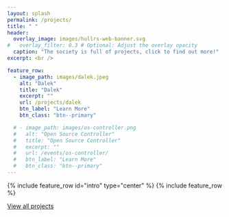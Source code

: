```yaml
---
layout: splash
permalink: /projects/
title: " "
header:
  overlay_image: images/hullrs-web-banner.svg
#   overlay_filter: 0.3 # Optional: Adjust the overlay opacity
  caption: "The society is full of projects, click to find out more!"
excerpt: <br />

feature_row:
  - image_path: images/dalek.jpeg
    alt: "Dalek"
    title: "Dalek"
    excerpt: ""
    url: /projects/dalek
    btn_label: "Learn More"
    btn_class: "btn--primary"

  # - image_path: images/os-controller.png
  #   alt: "Open Source Controller"
  #   title: "Open Source Controller"
  #   excerpt: ""
  #   url: /events/os-controller/
  #   btn_label: "Learn More"
  #   btn_class: "btn--primary"
---
```

{% include feature_row id="intro" type="center" %}
{% include feature_row %}

[View all projects](/projects/all-projects)